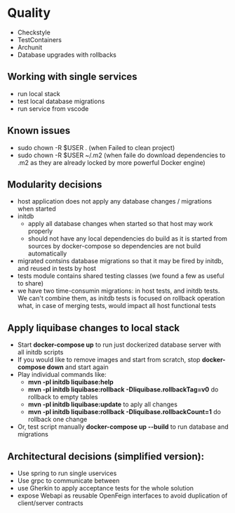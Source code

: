 # Quality

- Checkstyle
- TestContainers
- Archunit
- Database upgrades with rollbacks

## Working with single services
- run local stack
- test local database migrations
- run service from vscode

## Known issues
- sudo chown -R $USER . (when Failed to clean project)
- sudo chown -R $USER ~/.m2 (when faile do download dependencies to .m2 as they are already locked by more powerful Docker engine)

## Modularity decisions
- host application does not apply any database changes / migrations when started
- initdb
  - apply all database changes when started so that host may work properly
  - should not have any local dependencies do build as it is started from sources by docker-compose so dependencies are not build automatically
- migrated contsins database migrations so that it may be fired by initdb, and reused in tests by host
- tests module contains shared testing classes (we found a few as useful to share)
- we have two time-consumin migrations: in host tests, and initdb tests. We can't combine them, as initdb tests is focused on rollback operation what, in case of merging tests, would impact all host functional tests

## Apply liquibase changes to local stack
- Start **docker-compose up** to run just dockerized database server with all initdb scripts
- If you would like to remove images and start from scratch, stop **docker-compose down** and start again
- Play individual commands like:
  - **mvn -pl initdb liquibase:help**
  - **mvn -pl initdb liquibase:rollback -Dliquibase.rollbackTag=v0** do rollback to empty tables
  - **mvn -pl initdb liquibase:update** to aply all changes
  - **mvn -pl initdb liquibase:rollback -Dliquibase.rollbackCount=1** do rollback one change
- Or, test script manually **docker-compose up --build** to  run database and migrations

## Architectural decisions (simplified version):
- Use spring to run single uservices
- Use grpc to communicate between 
- use Gherkin to apply acceptance tests for the whole solution
- expose Webapi as reusable OpenFeign interfaces to avoid duplication of client/server contracts
